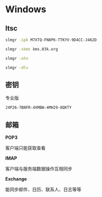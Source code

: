 # Windows

## ltsc

```bash
slmgr -ipk M7XTQ-FN8P6-TTKYV-9D4CC-J462D

slmgr -skms kms.03k.org

slmgr -ato

slmgr -dlv
```

## 密钥

专业版

```bash
J4P26-7BNFR-4XMBW-4MH29-8QKTY
```

## 邮箱

**POP3**

客户端只能获取查看

**IMAP**

客户端与服务端数据操作互相同步

**Exchange**

能同步邮件、日历、联系人、日志等等
